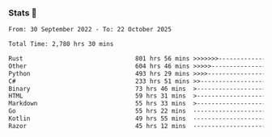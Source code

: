 ### Stats 👋
<!--START_SECTION:waka-->

```txt
From: 30 September 2022 - To: 22 October 2025

Total Time: 2,780 hrs 30 mins

Rust                               801 hrs 56 mins >>>>>>>------------------   28.84 %
Other                              604 hrs 46 mins >>>>>--------------------   21.75 %
Python                             493 hrs 29 mins >>>>---------------------   17.75 %
C#                                 233 hrs 51 mins >>-----------------------   08.41 %
Binary                             73 hrs 46 mins  >------------------------   02.65 %
HTML                               59 hrs 31 mins  >------------------------   02.14 %
Markdown                           55 hrs 33 mins  >------------------------   02.00 %
Go                                 55 hrs 22 mins  -------------------------   01.99 %
Kotlin                             49 hrs 55 mins  -------------------------   01.80 %
Razor                              45 hrs 12 mins  -------------------------   01.63 %
```

<!--END_SECTION:waka-->

<!--
**buhaytza2005/buhaytza2005** is a ✨ _special_ ✨ repository because its `README.md` (this file) appears on your GitHub profile.

Here are some ideas to get you started:

- 🔭 I’m currently working on ...
- 🌱 I’m currently learning ...
- 👯 I’m looking to collaborate on ...
- 🤔 I’m looking for help with ...
- 💬 Ask me about ...
- 📫 How to reach me: ...
- 😄 Pronouns: ...
- ⚡ Fun fact: ...
-->


